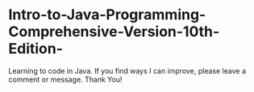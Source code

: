 # Intro-to-Java-Programming-Comprehensive-Version-10th-Edition-
Learning to code in Java. If you find ways I can improve, please leave a comment or message. Thank You!
